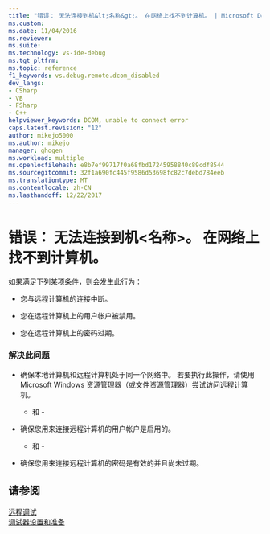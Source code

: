 ```yaml
---
title: "错误： 无法连接到机&lt;名称&gt;。 在网络上找不到计算机。 | Microsoft Docs"
ms.custom: 
ms.date: 11/04/2016
ms.reviewer: 
ms.suite: 
ms.technology: vs-ide-debug
ms.tgt_pltfrm: 
ms.topic: reference
f1_keywords: vs.debug.remote.dcom_disabled
dev_langs:
- CSharp
- VB
- FSharp
- C++
helpviewer_keywords: DCOM, unable to connect error
caps.latest.revision: "12"
author: mikejo5000
ms.author: mikejo
manager: ghogen
ms.workload: multiple
ms.openlocfilehash: e8b7ef99717f0a68fbd17245958840c89cdf8544
ms.sourcegitcommit: 32f1a690fc445f9586d53698fc82c7debd784eeb
ms.translationtype: MT
ms.contentlocale: zh-CN
ms.lasthandoff: 12/22/2017
---
```

# <a name="error-unable-to-connect-to-the-machine-ltnamegt-the-machine-cannot-be-found-on-the-network"></a>错误： 无法连接到机&lt;名称&gt;。 在网络上找不到计算机。
如果满足下列某项条件，则会发生此行为：  
  
-   您与远程计算机的连接中断。  
  
-   您在远程计算机上的用户帐户被禁用。  
  
-   您在远程计算机上的密码过期。  
  
### <a name="to-resolve-this-behavior"></a>解决此问题  
  
-   确保本地计算机和远程计算机处于同一个网络中。 若要执行此操作，请使用 Microsoft Windows 资源管理器（或文件资源管理器）尝试访问远程计算机。  
  
     - 和 -  
  
-   确保您用来连接远程计算机的用户帐户是启用的。  
  
     - 和 -  
  
-   确保您用来连接远程计算机的密码是有效的并且尚未过期。  
  
## <a name="see-also"></a>请参阅  
 [远程调试](../debugger/remote-debugging.md)   
 [调试器设置和准备](../debugger/debugger-settings-and-preparation.md)